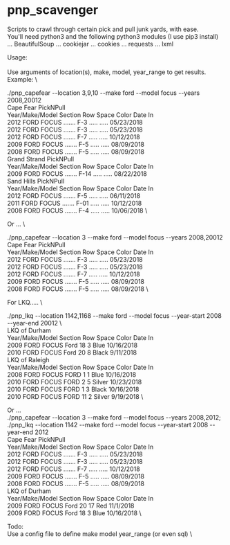 # pnp_scavenger
Scripts to crawl through certain pick and pull junk yards, with ease.             \
You'll need python3 and the following python3 modules (I use pip3 install)        \
... BeautifulSoup
... cookiejar
... cookies
... requests
... lxml


Usage:                                                                            \
                                                                                  \
Use arguments of location(s), make, model, year_range to get results.             \
     Example:                                                                     \  

./pnp_capefear --location 3,9,10 --make ford --model focus --years 2008,20012     \
Cape Fear PickNPull                                                               \
     Year/Make/Model Section     Row   Space      Color         Date In           \
     2012 FORD FOCUS .......     F-3   .....      .....      05/23/2018           \
     2012 FORD FOCUS .......     F-3   .....      .....      05/23/2018           \
     2012 FORD FOCUS .......     F-7   .....      .....      10/12/2018           \
     2009 FORD FOCUS .......     F-5   .....      .....      08/09/2018           \
     2008 FORD FOCUS .......     F-5   .....      .....      08/09/2018           \
Grand Strand PickNPull                                                            \
     Year/Make/Model Section     Row   Space      Color         Date In           \
     2009 FORD FOCUS .......    F-14   .....      .....      08/22/2018           \
Sand Hills PickNPull                                                              \
     Year/Make/Model Section     Row   Space      Color         Date In           \
     2012 FORD FOCUS .......     F-5   .....      .....      06/11/2018           \
     2011 FORD FOCUS .......    F-01   .....      .....      10/12/2018           \
     2008 FORD FOCUS .......     F-4   .....      .....      10/06/2018           \


Or ...                                                                            \


./pnp_capefear --location 3 --make ford --model focus --years 2008,20012          \
Cape Fear PickNPull                                                               \
     Year/Make/Model Section     Row   Space      Color         Date In           \
     2012 FORD FOCUS .......     F-3   .....      .....      05/23/2018           \
     2012 FORD FOCUS .......     F-3   .....      .....      05/23/2018           \
     2012 FORD FOCUS .......     F-7   .....      .....      10/12/2018           \
     2009 FORD FOCUS .......     F-5   .....      .....      08/09/2018           \
     2008 FORD FOCUS .......     F-5   .....      .....      08/09/2018           \


 For LKQ.....                                                                  \


./pnp_lkq --location 1142,1168 --make ford --model focus --year-start 2008 --year-end 20012  \            
LKQ of Durham                                                                  \
  Year/Make/Model Section Row Space Color Date In                              \
  2009 FORD FOCUS Ford 18 3 Blue 10/16/2018                                    \
  2010 FORD FOCUS Ford 20 8 Black 9/11/2018                                    \
LKQ of Raleigh                                                                 \
  Year/Make/Model Section Row Space Color Date In                              \
  2008 FORD FOCUS FORD 1 1 Blue 10/16/2018                                     \
  2010 FORD FOCUS FORD 2 5 Silver 10/23/2018                                   \
  2010 FORD FOCUS FORD 1 3 Black 10/16/2018                                    \
  2010 FORD FOCUS FORD 11 2 Silver 9/19/2018                                   \


 Or ...                                                                                                                                                            \
 ./pnp_capefear --location 3 --make ford --model focus --years 2008,2012; ./pnp_lkq --location 1142 --make ford --model focus --year-start 2008 --year-end 2012    \
Cape Fear PickNPull                                                              \
     Year/Make/Model Section     Row   Space      Color         Date In          \
     2012 FORD FOCUS .......     F-3   .....      .....      05/23/2018          \
     2012 FORD FOCUS .......     F-3   .....      .....      05/23/2018          \
     2012 FORD FOCUS .......     F-7   .....      .....      10/12/2018          \
     2009 FORD FOCUS .......     F-5   .....      .....      08/09/2018          \
     2008 FORD FOCUS .......     F-5   .....      .....      08/09/2018          \
LKQ of Durham                                                                    \
     Year/Make/Model Section     Row   Space      Color         Date In          \
     2009 FORD FOCUS    Ford      20      17        Red       11/1/2018          \
     2009 FORD FOCUS    Ford      18       3       Blue      10/16/2018          \


Todo:                                                                          \
  Use a config file to define make model year_range (or even sql)              \
